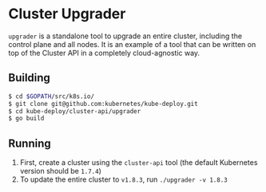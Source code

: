# Cluster Upgrader

`upgrader` is a standalone tool to upgrade an entire cluster, including the
control plane and all nodes. It is an example of a tool that can be written on
top of the Cluster API in a completely cloud-agnostic way.

## Building

```bash
$ cd $GOPATH/src/k8s.io/
$ git clone git@github.com:kubernetes/kube-deploy.git
$ cd kube-deploy/cluster-api/upgrader
$ go build
```

## Running
1) First, create a cluster using the `cluster-api` tool (the default Kubernetes version should be `1.7.4`)
2) To update the entire cluster to `v1.8.3`, run `./upgrader -v 1.8.3`

